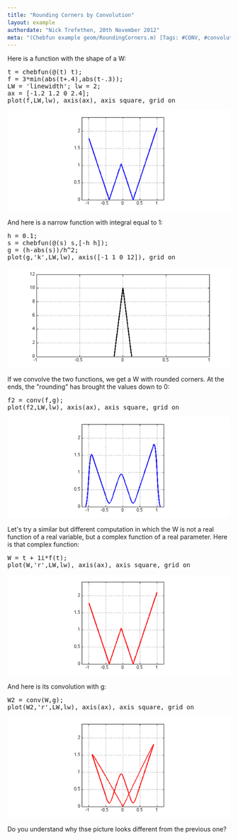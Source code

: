 ```yaml
---
title: "Rounding Corners by Convolution"
layout: example
authordate: "Nick Trefethen, 20th November 2012"
meta: "(Chebfun example geom/RoundingCorners.m) [Tags: #CONV, #convolution, #corners]"
---
```


Here is a function with the shape of a W:

<pre class="mcode-input">t = chebfun(@(t) t);
f = 3*min(abs(t+.4),abs(t-.3));
LW = 'linewidth'; lw = 2;
ax = [-1.2 1.2 0 2.4];
plot(f,LW,lw), axis(ax), axis square, grid on</pre><img src="img/RoundingCorners_01.png" class="figure" alt="">

And here is a narrow function with integral equal to $1$:

<pre class="mcode-input">h = 0.1;
s = chebfun(@(s) s,[-h h]);
g = (h-abs(s))/h^2;
plot(g,'k',LW,lw), axis([-1 1 0 12]), grid on</pre><img src="img/RoundingCorners_02.png" class="figure" alt="">

If we convolve the two functions, we get a W with rounded corners. At the ends, the "rounding" has brought the values down to $0$:

<pre class="mcode-input">f2 = conv(f,g);
plot(f2,LW,lw), axis(ax), axis square, grid on</pre><img src="img/RoundingCorners_03.png" class="figure" alt="">

Let's try a similar but different computation in which the W is not a real function of a real variable, but a complex function of a real parameter.  Here is that complex function:

<pre class="mcode-input">W = t + 1i*f(t);
plot(W,'r',LW,lw), axis(ax), axis square, grid on</pre><img src="img/RoundingCorners_04.png" class="figure" alt="">

And here is its convolution with g:

<pre class="mcode-input">W2 = conv(W,g);
plot(W2,'r',LW,lw), axis(ax), axis square, grid on</pre><img src="img/RoundingCorners_05.png" class="figure" alt="">

Do you understand why thse picture looks different from the previous one?

